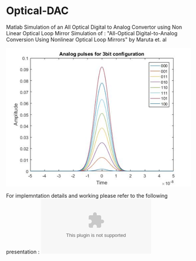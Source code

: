 # Optical-DAC
Matlab Simulation of an All Optical Digital to Analog Convertor using Non Linear Optical Loop Mirror
Simulation of : "All-Optical Digital-to-Analog Conversion Using Nonlinear Optical Loop Mirrors" by Maruta et. al

![alt text](https://github.com/anshulbshah/Optical-DAC/blob/master/3b.jpg)


For implemntation details and working please refer to the following presentation : 
![Presentation](https://github.com/anshulbshah/Optical-DAC/blob/master/pres.pptx)
